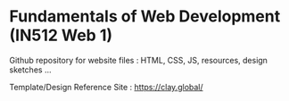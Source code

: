 # Fundamentals of Web Development (IN512 Web 1)

Github repository for website files : HTML, CSS, JS, resources, design sketches ...

Template/Design Reference Site : https://clay.global/

